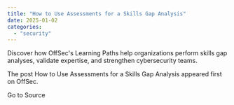 ```yaml
---
title: "How to Use Assessments for a Skills Gap Analysis"
date: 2025-01-02
categories: 
  - "security"
---
```


Discover how OffSec's Learning Paths help organizations perform skills gap analyses, validate expertise, and strengthen cybersecurity teams.

The post How to Use Assessments for a Skills Gap Analysis appeared first on OffSec.

Go to Source
